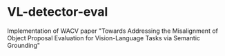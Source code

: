 # VL-detector-eval
Implementation of WACV paper "Towards Addressing the Misalignment of Object Proposal Evaluation for Vision-Language Tasks via Semantic Grounding"

